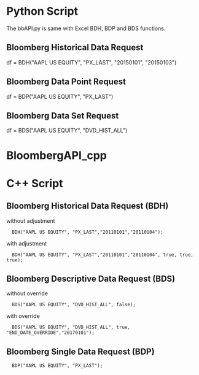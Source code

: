 # Python Script
The bbAPI.py is same with Excel BDH, BDP and BDS functions.

## Bloomberg Historical Data Request
df = BDH("AAPL US EQUITY", "PX_LAST", "20150101", "20150103")

## Bloomberg Data Point Request
df = BDP("AAPL US EQUITY", "PX_LAST")

## Bloomberg Data Set Request
df = BDS("AAPL US EQUITY", "DVD_HIST_ALL")

# BloombergAPI_cpp


# C++ Script
## Bloomberg Historical Data Request (BDH)
  without adjustment
  
      BDH("AAPL US EQUITY", "PX_LAST","20110101","20110104");
  with adjustment
  
      BDH("AAPL US EQUITY", "PX_LAST","20110101","20110104", true, true, true);

## Bloomberg Descriptive Data Request (BDS)
   without override
   
      BDS("AAPL US EQUITY", "DVD_HIST_ALL", false);
      
   with override
 
      BDS("AAPL US EQUITY", "DVD_HIST_ALL", true, "END_DATE_OVERRIDE","20170101");
      
## Bloomberg Single Data Request (BDP)
      
      BDP("AAPL US EQUITY", "PX_LAST");
